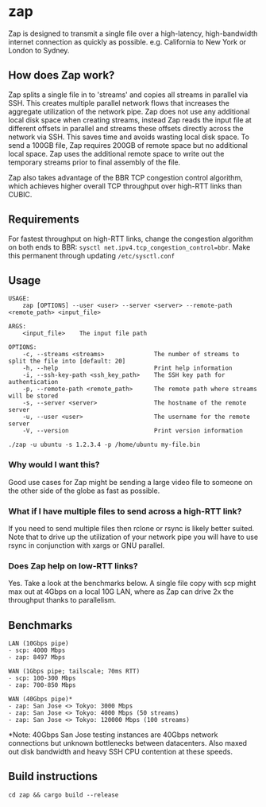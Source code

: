 # zap
Zap is designed to transmit a single file over a high-latency, high-bandwidth internet connection as quickly as possible. e.g. California to New York or London to Sydney. 

## How does Zap work?
Zap splits a single file in to 'streams' and copies all streams in parallel via SSH. This creates multiple parallel network flows that increases the aggregate utilization of the network pipe. Zap does not use any additional local disk space when creating streams, instead Zap reads the input file at different offsets in parallel and streams these offsets directly across the network via SSH. This saves time and avoids wasting local disk space. To send a 100GB file, Zap requires 200GB of remote space but no additional local space. Zap uses the additional remote space to write out the temporary streams prior to final assembly of the file. 

Zap also takes advantage of the BBR TCP congestion control algorithm, which achieves higher overall TCP throughput over high-RTT links than CUBIC.

## Requirements
For fastest throughput on high-RTT links, change the congestion algorithm on both ends to BBR: `sysctl net.ipv4.tcp_congestion_control=bbr`. Make this permanent through updating `/etc/sysctl.conf`

## Usage
```
USAGE:
    zap [OPTIONS] --user <user> --server <server> --remote-path <remote_path> <input_file>

ARGS:
    <input_file>    The input file path

OPTIONS:
    -c, --streams <streams>              The number of streams to split the file into [default: 20]
    -h, --help                           Print help information
    -i, --ssh-key-path <ssh_key_path>    The SSH key path for authentication
    -p, --remote-path <remote_path>      The remote path where streams will be stored
    -s, --server <server>                The hostname of the remote server
    -u, --user <user>                    The username for the remote server
    -V, --version                        Print version information
```

`./zap -u ubuntu -s 1.2.3.4 -p /home/ubuntu my-file.bin`

### Why would I want this?
Good use cases for Zap might be sending a large video file to someone on the other side of the globe as fast as possible. 

### What if I have multiple files to send across a high-RTT link?
If you need to send multiple files then rclone or rsync is likely better suited. Note that to drive up the utilization of your network pipe you will have to use rsync in conjunction with xargs or GNU parallel.

### Does Zap help on low-RTT links?
Yes. Take a look at the benchmarks below. A single file copy with scp might max out at 4Gbps on a local 10G LAN, where as Zap can drive 2x the throughput thanks to parallelism.  

## Benchmarks
``` 
LAN (10Gbps pipe)
- scp: 4000 Mbps
- zap: 8497 Mbps

WAN (1Gbps pipe; tailscale; 70ms RTT)
- scp: 100-300 Mbps
- zap: 700-850 Mbps

WAN (40Gbps pipe)*
- zap: San Jose <> Tokyo: 3000 Mbps
- zap: San Jose <> Tokyo: 4000 Mbps (50 streams)
- zap: San Jose <> Tokyo: 120000 Mbps (100 streams)
```
*Note: 40Gbps San Jose testing instances are 40Gbps network connections but unknown bottlenecks between datacenters. Also maxed out disk bandwidth and heavy SSH CPU contention at these speeds.

## Build instructions
`cd zap && cargo build --release`

